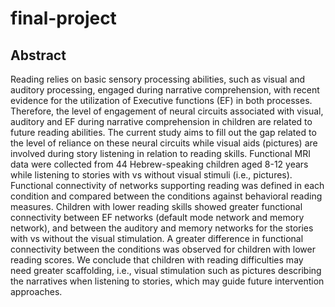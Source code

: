# final-project

## Abstract
Reading relies on basic sensory processing abilities, such as visual and auditory processing, engaged during narrative comprehension, with recent evidence for the utilization of Executive functions (EF) in both processes. Therefore, the level of engagement of neural circuits associated with visual, auditory and EF during narrative comprehension in children are related to future reading abilities. The current study aims to fill out the gap related to the level of reliance on these neural circuits while visual aids (pictures) are involved during story listening in relation to reading skills. Functional MRI data were collected from 44 Hebrew-speaking children aged 8-12 years while listening to stories with vs without visual stimuli (i.e., pictures). Functional connectivity of networks supporting reading was defined in each condition and compared between the conditions against behavioral reading measures. Children with lower reading skills showed greater functional connectivity between EF networks (default mode network and memory network), and between the auditory and memory networks for the stories with vs without the visual stimulation. A greater difference in functional connectivity between the conditions was observed for children with lower reading scores. We conclude that children with reading difficulties may need greater scaffolding, i.e., visual stimulation such as pictures describing the narratives when listening to stories, which may guide future intervention approaches.
